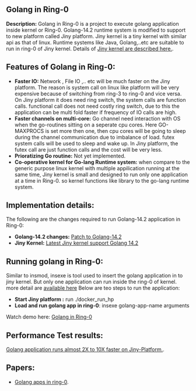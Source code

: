 ## Golang in Ring-0


**Description:** Golang in Ring-0 is a project to execute golang application inside kernel or Ring-0.   Golang-14.2 runtime system is modified to support to new platform called Jiny platform. Jiny kernel is a tiny kernel with similar api as that of linux.  Runtime systems like Java, Golang,..etc are suitable to run in ring-0 of Jiny kernel. Details of [Jiny kernel are described here.](https://github.com/naredula-jana/Jiny-Kernel). 



## Features of Golang in Ring-0:

- **Faster IO:**  Network , File IO ,.. etc will be much faster on the Jiny platform. The reason is system call on linux like platform will be very expensive because of switching from ring-3 to ring-0 and vice versa. On Jiny platform it does need ring switch, the system calls are function calls. functional call does not need costly ring switch, due to this the application can be multi fold faster if frequency of IO calls are high.
- **Faster channels on multi-core:** Go channel need interaction with OS when the go-routines sitting on a seperate cpu cores. Here GO-MAXPROCS is set more then one, then cpu cores will be going to sleep during the channel communication due to imbalance of load. futex system calls will be used to sleep and wake up. In Jiny platform, the futex call are just function calls and the cost will be very less.
- **Prioratizing Go routine:** Not yet implemented.
- **Co-operative kernel for Go-lang Runtime system:** when compare to the generic purpose linux kernel with multiple appilication running at the same time, Jiny kernel is small and designed to run only one application at a time in Ring-0. so kernel functions like library to the go-lang runtime system.

## Implementation details:
The following are the changes required to run Golang-14.2 application in Ring-0:

- **Golang-14.2 changes:** [Patch to Golang-14.2](https://github.com/naredula-jana/Golang-Ring0/commit/f28f33636e253a59792495bc17727466ef819cf9)
- **Jiny Kernel:** [Latest Jiny kernel support Golang 14.2](https://github.com/naredula-jana/Jiny-Kernel) 

## Running golang in Ring-0:
Similar to insmod, insexe is tool used to insert the golang application in to jiny kernel. But only one application can run inside the ring-0 of kernel. more detail are [available here](https://github.com/naredula-jana/Jiny-Kernel/blob/master/bin/README.md)
Below are teo steps to run the application:
- **Start Jiny platform :** run ./docker_run_hp 
- **Load and run golang app in ring-0**: insexe golang-app-name arguments

Watch demo here: [Golang in  Ring-0](https://www.youtube.com/watch?v=ygGAUJeTv0w)

## Performance Test results:

[Golang application runs almost 2X to 10X faster on Jiny-Platform.](https://github.com/naredula-jana/Jiny-Kernel/blob/master/doc/benchmarks.md).   



## Papers:
 -   [Golang apps in ring-0](https://github.com/naredula-jana/Jiny-Kernel/blob/master/doc/GolangAppInRing0.pdf).
 